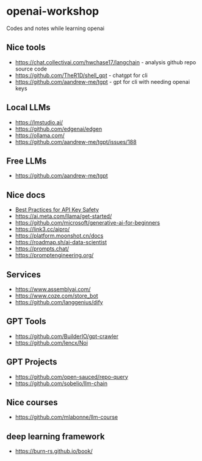 # openai-workshop

Codes and notes while learning openai

## Nice tools

* <https://chat.collectivai.com/hwchase17/langchain> - analysis github repo source code
* <https://github.com/TheR1D/shell_gpt> - chatgpt for cli
* <https://github.com/aandrew-me/tgpt> - gpt for cli with needing openai keys

## Local LLMs

* <https://lmstudio.ai/>
* <https://github.com/edgenai/edgen>
* <https://ollama.com/>
* <https://github.com/aandrew-me/tgpt/issues/188>

## Free LLMs

* <https://github.com/aandrew-me/tgpt>

## Nice docs

* [Best Practices for API Key Safety](https://help.openai.com/en/articles/5112595-best-practices-for-api-key-safety)
* <https://ai.meta.com/llama/get-started/>
* <https://github.com/microsoft/generative-ai-for-beginners>
* <https://link3.cc/aipro/>
* <https://platform.moonshot.cn/docs>
* <https://roadmap.sh/ai-data-scientist>
* <https://prompts.chat/>
* <https://promptengineering.org/>

## Services

* <https://www.assemblyai.com/>
* <https://www.coze.com/store_bot>
* <https://github.com/langgenius/dify>

## GPT Tools

* <https://github.com/BuilderIO/gpt-crawler>
* <https://github.com/lencx/Noi>

## GPT Projects

* <https://github.com/open-sauced/repo-query>
* <https://github.com/sobelio/llm-chain>

## Nice courses

* <https://github.com/mlabonne/llm-course>

## deep learning framework

* <https://burn-rs.github.io/book/>
